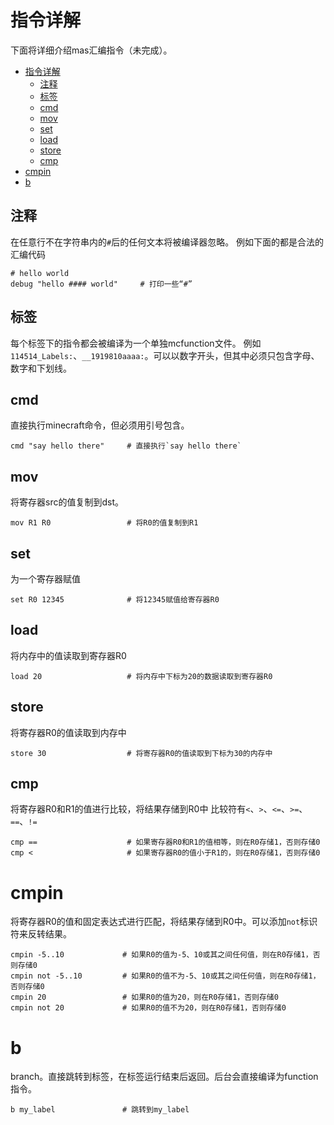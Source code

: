# 指令详解

下面将详细介绍mas汇编指令（未完成）。

- [指令详解](#指令详解)
  - [注释](#注释)
  - [标签](#标签)
  - [cmd](#cmd)
  - [mov](#mov)
  - [set](#set)
  - [load](#load)
  - [store](#store)
  - [cmp](#cmp)
- [cmpin](#cmpin)
- [b](#b)

## 注释

在任意行不在字符串内的`#`后的任何文本将被编译器忽略。
例如下面的都是合法的汇编代码
```
# hello world
debug "hello #### world"     # 打印一些“#”
```

## 标签

每个标签下的指令都会被编译为一个单独mcfunction文件。
例如`114514_Labels:`、`__1919810aaaa:`。可以以数字开头，但其中必须只包含字母、数字和下划线。

## cmd

直接执行minecraft命令，但必须用引号包含。

```
cmd "say hello there"     # 直接执行`say hello there`
```

## mov

将寄存器src的值复制到dst。

```
mov R1 R0                 # 将R0的值复制到R1
```

## set

为一个寄存器赋值

```
set R0 12345              # 将12345赋值给寄存器R0
```

## load

将内存中的值读取到寄存器R0

```
load 20                   # 将内存中下标为20的数据读取到寄存器R0
```

## store

将寄存器R0的值读取到内存中

```
store 30                  # 将寄存器R0的值读取到下标为30的内存中
```

## cmp

将寄存器R0和R1的值进行比较，将结果存储到R0中
比较符有`<`、`>`、`<=`、`>=`、`==`、`!=`

```
cmp ==                    # 如果寄存器R0和R1的值相等，则在R0存储1，否则存储0
cmp <                     # 如果寄存器R0的值小于R1的，则在R0存储1，否则存储0
```

# cmpin

将寄存器R0的值和固定表达式进行匹配，将结果存储到R0中。可以添加`not`标识符来反转结果。

```
cmpin -5..10             # 如果R0的值为-5、10或其之间任何值，则在R0存储1，否则存储0
cmpin not -5..10         # 如果R0的值不为-5、10或其之间任何值，则在R0存储1，否则存储0
cmpin 20                 # 如果R0的值为20，则在R0存储1，否则存储0
cmpin not 20             # 如果R0的值不为20，则在R0存储1，否则存储0
```

# b

branch。直接跳转到标签，在标签运行结束后返回。后台会直接编译为function指令。

```
b my_label               # 跳转到my_label
```

